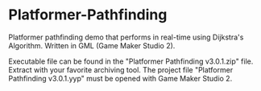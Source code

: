 # Platformer-Pathfinding
Platformer pathfinding demo that performs in real-time using Dijkstra's Algorithm. Written in GML (Game Maker Studio 2).

Executable file can be found in the "Platformer Pathfinding v3.0.1.zip" file. Extract with your favorite archiving tool.
The project file "Platformer Pathfinding v3.0.1.yyp" must be opened with Game Maker Studio 2.
